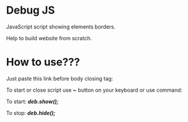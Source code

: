 # Debug JS
<p>JavaScript script showing elements borders.</p>
<p>Help to build website from scratch.</p>

<h1>How to use???</h1>
<p>Just paste this link before body closing tag:<p>

<p><code><script src="https://cholodymedia.github.io/debug/debug.js"></script></code></p>

<p>To start or close script use <b>~</b> button on your keyboard or use command:</p>
<p>To start: <b><i>deb.show();</i></b></p>
<p>To stop: <b><i>deb.hide();</i></b></p>
